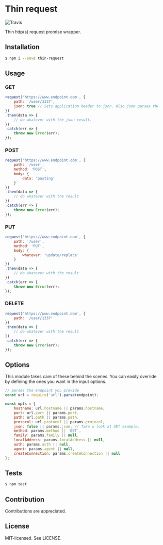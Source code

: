 Thin request
======
![Travis](https://travis-ci.org/bjarneo/thin-request.svg?branch=master)

Thin http(s) request promise wrapper.  

Installation
------
```bash
$ npm i --save thin-request
```

Usage
------
### GET
```js
request('https://www.endpoint.com', {
    path: '/user/1337',
    json: true // Sets application header to json. Also json parses the result.
})
.then(data => {
    // do whatever with the json result.
})
.catch(err => {
    throw new Error(err);
});
```

### POST
```js
request('https://www.endpoint.com', {
    path: '/user',
    method: 'POST',
    body: {
        data: 'posting'
    }
})
.then(data => {
    // do whatever with the result
})
.catch(err => {
    throw new Error(err);
});
```

### PUT
```js
request('https://www.endpoint.com', {
    path: '/user',
    method: 'PUT',
    body: {
        whatever: 'update/replace'
    }
})
.then(data => {
    // do whatever with the result
})
.catch(err => {
    throw new Error(err);
});
```

### DELETE
```js
request('https://www.endpoint.com', {
    path: '/user/1337'
})
.then(data => {
    // do whatever with the result
})
.catch(err => {
    throw new Error(err);
});
```

Options
------
This module takes care of these behind the scenes. You can easily override by defining
the ones you want in the input options.
```js
// parses the endpoint you provide
const url = require('url').parse(endpoint);

const opts = {
    hostname: url.hostname || params.hostname,
    port: url.port || params.port,
    path: url.path || params.path,
    protocol: url.protocol || params.protocol,
    json: false || params.json, // Take a look at GET example.
    method: params.method || 'GET',
    family: params.family || null,
    localAddress: params.localAddress || null,
    auth: params.auth || null,
    agent: params.agent || null,
    createConnection: params.createConnection || null
};
```

Tests
------
```bash
$ npm test
```

Contribution
------
Contributions are appreciated.

License
------
MIT-licensed. See LICENSE.
